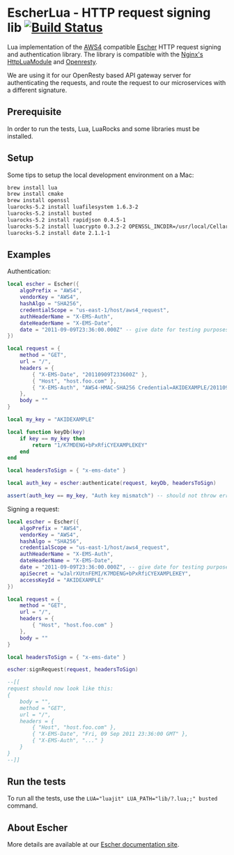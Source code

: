 EscherLua - HTTP request signing lib [![Build Status](https://travis-ci.org/emartech/escher-lua.svg?branch=master)](https://travis-ci.org/emartech/escher-lua)
====================================

Lua implementation of the [AWS4](http://docs.aws.amazon.com/general/latest/gr/sigv4_signing.html) compatible [Escher](https://github.com/emartech/escher) HTTP request signing and authentication library. The library is compatible with the [Nginx's HttpLuaModule](http://wiki.nginx.org/HttpLuaModule) and [Openresty](http://openresty.org/).

We are using it for our OpenResty based API gateway server for authenticating the requests, and route the request to our microservices with a different signature.

Prerequisite
------------

In order to run the tests, Lua, LuaRocks and some libraries must be installed.

Setup
-----

Some tips to setup the local development environment on a Mac:

```bash
brew install lua
brew install cmake
brew install openssl
luarocks-5.2 install luafilesystem 1.6.3-2
luarocks-5.2 install busted
luarocks-5.2 install rapidjson 0.4.5-1
luarocks-5.2 install luacrypto 0.3.2-2 OPENSSL_INCDIR=/usr/local/Cellar/openssl/1.0.2j/include
luarocks-5.2 install date 2.1.1-1
```

Examples
-----

Authentication:
```lua
local escher = Escher({
    algoPrefix = "AWS4",
    vendorKey = "AWS4",
    hashAlgo = "SHA256",
    credentialScope = "us-east-1/host/aws4_request",
    authHeaderName = "X-EMS-Auth",
    dateHeaderName = "X-EMS-Date",
    date = "2011-09-09T23:36:00.000Z" -- give date for testing purposes only
})

local request = {
    method = "GET",
    url = "/",
    headers = {
        { "X-EMS-Date", "20110909T233600Z" },
        { "Host", "host.foo.com" },
        { "X-EMS-Auth", "AWS4-HMAC-SHA256 Credential=AKIDEXAMPLE/20110909/us-east-1/host/aws4_request, SignedHeaders=x-ems-date;host, Signature=3a2b15801d517d0010be640f0685fa60b5d793396be38e0566ede3d334554479" }
    },
    body = ""
}

local my_key = "AKIDEXAMPLE"

local function keyDb(key)
    if key == my_key then
        return "1/K7MDENG+bPxRfiCYEXAMPLEKEY"
    end
end

local headersToSign = { "x-ems-date" }

local auth_key = escher:authenticate(request, keyDb, headersToSign)

assert(auth_key == my_key, "Auth key mismatch") -- should not throw error
```

Signing a request:
```lua
local escher = Escher({
    algoPrefix = "AWS4",
    vendorKey = "AWS4",
    hashAlgo = "SHA256",
    credentialScope = "us-east-1/host/aws4_request",
    authHeaderName = "X-EMS-Auth",
    dateHeaderName = "X-EMS-Date",
    date = "2011-09-09T23:36:00.000Z", -- give date for testing purposes only
    apiSecret = "wJalrXUtnFEMI/K7MDENG+bPxRfiCYEXAMPLEKEY",
    accessKeyId = "AKIDEXAMPLE"
})

local request = {
    method = "GET",
    url = "/",
    headers = {
        { "Host", "host.foo.com" }
    },
    body = ""
}

local headersToSign = { "x-ems-date" }

escher:signRequest(request, headersToSign)

--[[
request should now look like this:
{
    body = "",
    method = "GET",
    url = "/",
    headers = {
        { "Host", "host.foo.com" },
        { "X-EMS-Date", "Fri, 09 Sep 2011 23:36:00 GMT" },
        { "X-EMS-Auth", "..." }
    }
}
--]]
```

Run the tests
-------------

To run all the tests, use the `LUA="luajit" LUA_PATH="lib/?.lua;;" busted` command.

About Escher
------------

More details are available at our [Escher documentation site](http://escherauth.io/).
